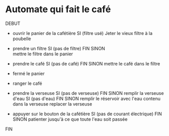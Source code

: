 # Automate qui fait le café

DEBUT
- ouvrir le panier de la cafétière
    SI (filtre usé)
        Jeter le vieux filtre à la poubelle

- prendre un filtre
    SI (pas de filtre)
        FIN
    SINON   
        mettre le filtre dans le panier

- prendre le café
    SI (pas de café)
        FIN
    SINON
        mettre le café dans le filtre
- fermé le panier
- ranger le café

- prendre la verseuse
    SI (pas de verseuse)
        FIN
    SINON
        remplir la verseuse d'eau
            SI (pas d'eau)
                FIN
            SINON
                remplir le réservoir avec l'eau contenu dans la verseuse
                replacer la verseuse

- appuyer sur le bouton de la cafétière
    SI (pas de courant électrique)
        FIN
    SINON
        patienter jusqu'à ce que toute l'eau soit passée

FIN